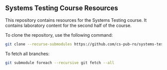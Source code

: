 ## Systems Testing Course Resources

This repository contains resources for the Systems Testing course.
It contains laboratory content for the second half of the course.

To clone the repository, use the following command:
```bash
git clone --recurse-submodules https://github.com/cs-pub-ro/systems-testing.git
```

To fetch all branches:
```bash
git submodule foreach --recursive git fetch --all
```
